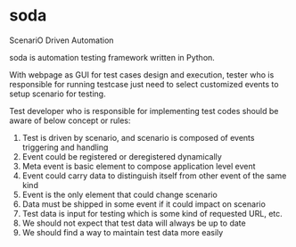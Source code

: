 # soda
ScenariO Driven Automation

soda is automation testing framework written in Python.

With webpage as GUI for test cases design and execution, tester who is responsible for running testcase  just need to select customized events to setup scenario for testing.

Test developer who is responsible for implementing test codes should be aware of below concept or rules:

1. Test is driven by scenario, and scenario is composed of events triggering and handling
2. Event could be registered or deregistered dynamically
3. Meta event is basic element to compose application level event
4. Event could carry data to distinguish itself from other event of the same kind
5. Event is the only element that could change scenario
6. Data must be shipped in some event if it could impact on scenario
7. Test data is input for testing which is some kind of requested URL, etc.
8. We should not expect that test data will always be up to date
9. We should find a way to maintain test data more easily

